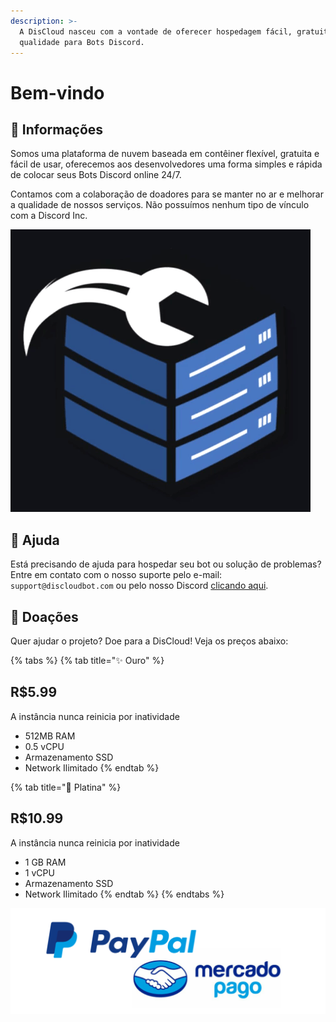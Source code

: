 ```yaml
---
description: >-
  A DisCloud nasceu com a vontade de oferecer hospedagem fácil, gratuita e de
  qualidade para Bots Discord.
---
```


# Bem-vindo

## 📜 Informações

Somos uma plataforma de nuvem baseada em contêiner flexível, gratuita e fácil de usar, oferecemos aos desenvolvedores uma forma simples e rápida de colocar seus Bots Discord online 24/7.

Contamos com a colaboração de doadores para se manter no ar e melhorar a qualidade de nossos serviços. Não possuímos nenhum tipo de vínculo com a Discord Inc.

![](.gitbook/assets/icongif.gif)

## 💁 Ajuda

Está precisando de ajuda para hospedar seu bot ou solução de problemas? Entre em contato com o nosso suporte pelo e-mail: `support@discloudbot.com` ou pelo nosso Discord [clicando aqui](https://discord.gg/CvxevT5).

## 💸 Doações

Quer ajudar o projeto? Doe para a DisCloud! Veja os preços abaixo:

{% tabs %}
{% tab title="✨ Ouro" %}
## R$5.99

A instância nunca reinicia por inatividade

* 512MB RAM
* 0.5 vCPU
* Armazenamento SSD
* Network Ilimitado
{% endtab %}

{% tab title="💎 Platina" %}
## **R$10.99**

A instância nunca reinicia por inatividade

* 1 GB RAM
* 1 vCPU
* Armazenamento SSD
* Network Ilimitado
{% endtab %}
{% endtabs %}

![Para pagamentos via Mercado Pago entre em contato com a staff no servidor Discord](.gitbook/assets/147-des-1170x395.png)

